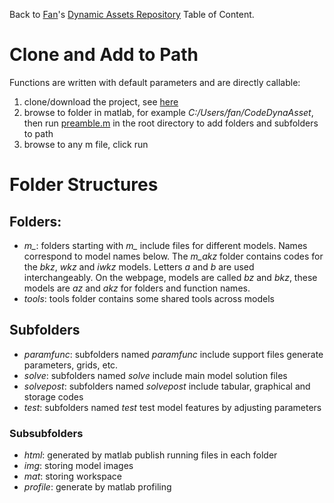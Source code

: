 Back to [Fan](https://fanwangecon.github.io)'s
[Dynamic Assets Repository](https://fanwangecon.github.io/CodeDynaAsset/) Table of Content.

# Clone and Add to Path

Functions are written with default parameters and are directly callable:

1. clone/download the project, see [here](docs/gitsetup.md)
2. browse to folder in matlab, for example *C:/Users/fan/CodeDynaAsset*, then run [preamble.m](https://github.com/FanWangEcon/CodeDynaAsset/blob/master/preamble.m) in the root directory to add folders and subfolders to path
3. browse to any m file, click run

# Folder Structures

## Folders:
- *m_*: folders starting with *m_* include files for different models. Names correspond to model names below. The *m_akz* folder contains codes for the *bkz*, *wkz* and *iwkz* models. Letters *a* and *b* are used interchangeably. On the webpage, models are called *bz* and *bkz*, these models are *az* and *akz* for folders and function names.
- *tools*: tools folder contains some shared tools across models

## Subfolders
- *paramfunc*: subfolders named *paramfunc* include support files generate parameters, grids, etc.
- *solve*: subfolders named *solve* include main model solution files
- *solvepost*: subfolders named *solvepost* include tabular, graphical and storage codes
- *test*: subfolders named *test* test model features by adjusting parameters

### Subsubfolders
- *html*: generated by matlab publish running files in each folder
- *img*: storing model images
- *mat*: storing workspace
- *profile*: generate by matlab profiling
